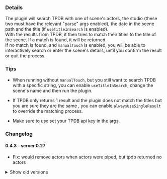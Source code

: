 ### Details

The plugin will search TPDB with one of scene's actors, the studio (these two must have the relevant "parse" args enabled), the date in the scene path and the title (if `useTitleInSearch` is enabled).  
With the results from TPDB, it then tries to match their titles to the title of the scene. If a match is found, it will be returned.  
If no match is found, and `manualTouch` is enabled, you will be able to interactively search or enter the scene's details, until you confirm the result or quit the process.

### Tips

- When running without `manualTouch`, but you still want to search TPDB with a specific string, you can enable `useTitleInSearch`, change the scene's name and then run the plugin.

- If TPDB only returns 1 result and the plugin does not match the titles but you are sure they are the same , you can enable `alwaysUseSingleResult` to override the matching process.

- Make sure to use set your TPDB api key in the args.

### Changelog

#### 0.4.3 - server 0.27

- Fix: would remove actors when actors were piped, but tpdb returned no actors

<details>
  <summary>Show old versions</summary>

#### 0.4.2 - server 0.27

- Fix: labels were not being returned

#### **0.4.1 - server 0.27**

- Added API key support for 0.4.0 series (see 0.3.2).

#### **0.4.0 - server 0.27**

- Added support for porn-vault 0.27

#### **0.3.2 - server 0.26**

- As of 15/04/2021, an API key is required. See `args.apiKey`

</details>
